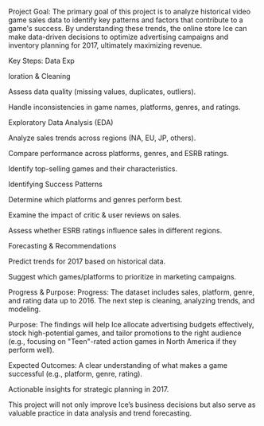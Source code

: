 Project Goal: The primary goal of this project is to analyze historical video game sales data to identify key patterns and factors that contribute to a game's success. By understanding these trends, the online store Ice can make data-driven decisions to optimize advertising campaigns and inventory planning for 2017, ultimately maximizing revenue.

Key Steps: Data Exp

loration & Cleaning

Assess data quality (missing values, duplicates, outliers).

Handle inconsistencies in game names, platforms, genres, and ratings.

Exploratory Data Analysis (EDA)

Analyze sales trends across regions (NA, EU, JP, others).

Compare performance across platforms, genres, and ESRB ratings.

Identify top-selling games and their characteristics.

Identifying Success Patterns

Determine which platforms and genres perform best.

Examine the impact of critic & user reviews on sales.

Assess whether ESRB ratings influence sales in different regions.

Forecasting & Recommendations

Predict trends for 2017 based on historical data.

Suggest which games/platforms to prioritize in marketing campaigns.

Progress & Purpose: Progress: The dataset includes sales, platform, genre, and rating data up to 2016. The next step is cleaning, analyzing trends, and modeling.

Purpose: The findings will help Ice allocate advertising budgets effectively, stock high-potential games, and tailor promotions to the right audience (e.g., focusing on "Teen"-rated action games in North America if they perform well).

Expected Outcomes: A clear understanding of what makes a game successful (e.g., platform, genre, rating).

Actionable insights for strategic planning in 2017.

This project will not only improve Ice’s business decisions but also serve as valuable practice in data analysis and trend forecasting.
